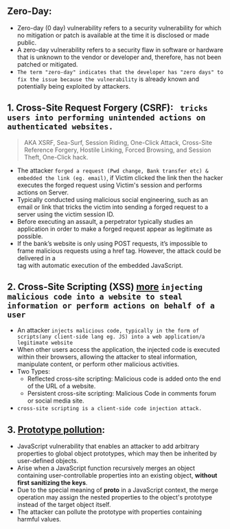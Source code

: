 ## Zero-Day:
- Zero-day (0 day) vulnerability refers to a security vulnerability for which no mitigation or patch is available at the time it is disclosed or made public.
- A zero-day vulnerability refers to a security flaw in software or hardware that is unknown to the vendor or developer and, therefore, has not been patched or mitigated.
- `The term "zero-day" indicates that the developer has "zero days" to fix the issue because the vulnerability` is already known and potentially being exploited by attackers.

## 1. Cross-Site Request Forgery (CSRF): ` tricks users into performing unintended actions on authenticated websites.`
> AKA XSRF, Sea-Surf, Session Riding, One-Click Attack, Cross-Site Reference Forgery, Hostile Linking, Forced Browsing, and Session Theft, One-Click hack.
- The attacker `forged a request (Pwd change, Bank transfer etc) & embedded the link (eg. email)`, if Victim clicked the link then the hacker executes the forged request using Victim's session and performs actions on Server.
- Typically conducted using malicious social engineering, such as an email or link that tricks the victim into sending a forged request to a server using the victim session ID.
- Before executing an assault, a perpetrator typically studies an application in order to make a forged request appear as legitimate as possible.
- If the bank’s website is only using POST requests, it’s impossible to frame malicious requests using a <a> href tag. However, the attack could be delivered in a <form> tag with automatic execution of the embedded JavaScript.

## 2. Cross-Site Scripting (XSS) [more](https://www.cloudflare.com/en-gb/learning/security/threats/cross-site-scripting/) `injecting malicious code into a website to steal information or perform actions on behalf of a user`
- An attacker `injects malicious code, typically in the form of scripts(any client-side lang eg. JS) into a web application/a legitimate website`
- When other users access the application, the injected code is executed within their browsers, allowing the attacker to steal information, manipulate content, or perform other malicious activities.
- Two Types:
  - Reflected cross-site scripting: Malicious code is added onto the end of the URL of a website.
  - Persistent cross-site scripting: Malicious Code in comments forum or social media site.
- `cross-site scripting is a client-side code injection attack.`

## 3. [Prototype pollution](https://portswigger.net/web-security/prototype-pollution/what-is-prototype-pollution):
- JavaScript vulnerability that enables an attacker to add arbitrary properties to global object prototypes, which may then be inherited by user-defined objects.
- Arise when a JavaScript function recursively merges an object containing user-controllable properties into an existing object, **without first sanitizing the keys**.
- Due to the special meaning of __proto__ in a JavaScript context, the merge operation may assign the nested properties to the object's prototype instead of the target object itself.
- The attacker can pollute the prototype with properties containing harmful values.
